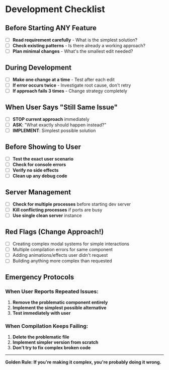 # Development Checklist

## Before Starting ANY Feature

- [ ] **Read requirement carefully** - What is the simplest solution?
- [ ] **Check existing patterns** - Is there already a working approach?
- [ ] **Plan minimal changes** - What's the smallest edit needed?

## During Development

- [ ] **Make one change at a time** - Test after each edit
- [ ] **If error occurs twice** - Investigate root cause, don't retry
- [ ] **If approach fails 3 times** - Change strategy completely

## When User Says "Still Same Issue"

- [ ] **STOP current approach** immediately
- [ ] **ASK**: "What exactly should happen instead?"
- [ ] **IMPLEMENT**: Simplest possible solution

## Before Showing to User

- [ ] **Test the exact user scenario** 
- [ ] **Check for console errors**
- [ ] **Verify no side effects**
- [ ] **Clean up any debug code**

## Server Management

- [ ] **Check for multiple processes** before starting dev server
- [ ] **Kill conflicting processes** if ports are busy
- [ ] **Use single clean server** instance

## Red Flags (Change Approach!)

- [ ] Creating complex modal systems for simple interactions
- [ ] Multiple compilation errors for same component  
- [ ] Adding animations/effects user didn't request
- [ ] Building anything more complex than requested

## Emergency Protocols

### When User Reports Repeated Issues:
1. **Remove the problematic component entirely**
2. **Implement the simplest possible alternative**
3. **Test immediately with user**

### When Compilation Keeps Failing:
1. **Delete the problematic file**
2. **Implement simpler version from scratch**
3. **Don't try to fix complex broken code**

---

**Golden Rule: If you're making it complex, you're probably doing it wrong.** 